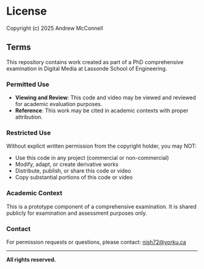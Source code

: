 # License

Copyright (c) 2025 Andrew McConnell

## Terms
This repository contains work created as part of a PhD comprehensive examination in Digital Media at Lassonde School of Engineering.

### Permitted Use
- **Viewing and Review**: This code and video may be viewed and reviewed for academic evaluation purposes.
- **Reference**: This work may be cited in academic contexts with proper attribution.

### Restricted Use
Without explicit written permission from the copyright holder, you may NOT:
- Use this code in any project (commercial or non-commercial)
- Modify, adapt, or create derivative works
- Distribute, publish, or share this code or video
- Copy substantial portions of this code or video

### Academic Context
This is a prototype component of a comprehensive examination. It is shared publicly for examination and assessment purposes only.

### Contact
For permission requests or questions, please contact: nish72@yorku.ca

---

**All rights reserved.**
